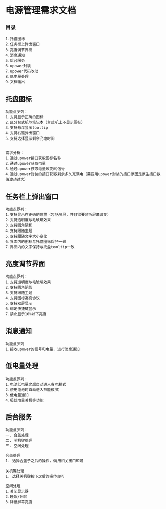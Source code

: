 # 电源管理需求文档

### 目录
```
1.托盘图标
2.任务栏上弹出窗口
3.亮度调节界面
4.消息通知
5.后台服务
6.upower封装
7.upower代码改动
8.低电量处理
9.文档输出
```


## 托盘图标
```
功能点罗列：
1.支持显示正确的图标
2.区分台式机与笔记本（台式机上不显示图标）
3.支持悬浮显示tooltip
4.支持右键弹出窗口
5.支持选择显示剩余充电时间


需求分析：
1.通过upower接口获取图标名称
2.通过upower获取电量
3.通过upower获取电量改变的信号
4.通过upower封装的接口获取剩余多久充满电（需要用upower封装的接口原因是原生接口数值波动过大）
```


## 任务栏上弹出窗口
```
功能点罗列：
1.支持显示在正确的位置（包括多屏，并且需要监听屏幕改变）
2.支持透明度与毛玻璃效果
3.支持圆角阴影
4.支持跟随主题
5.支持跟随文字大小变化
6.界面内的图标与托盘图标保持一致
7.界面内的文字保持与托盘tooltip一致
```

## 亮度调节界面
```
功能点罗列：
1.支持透明度与毛玻璃效果
2.支持圆角阴影
3.支持跟随主题
4.支持图标高亮协议
5.支持双屏显示
6.绑定快捷键显示
7.禁止显示10%以下亮度
```


## 消息通知
```
功能点罗列
1.接收upower的信号和电量，进行消息通知
```

## 低电量处理
```
功能点罗列：
1.电池低电量之后自动进入省电模式
2.使用电池时自动进入节能模式
3.低电量通知
4.极低电量关机等功能
```


## 后台服务
```
功能点罗列：
一. 合盖处理
二. 关机键处理
三. 空闲处理

合盖处理
1. 选择合盖子之后的操作，调用相关接口即可

关机键处理
1. 选择关机键按下之后的操作即可

空闲处理
1.关闭显示器
2.睡眠/休眠
3.降低屏幕亮度


```